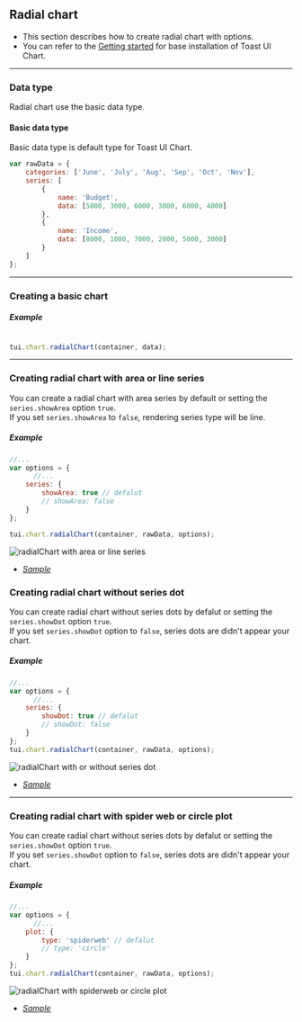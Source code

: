 ## Radial chart
* This section describes how to create radial chart with options.
* You can refer to the [Getting started](getting-started.md) for base installation of Toast UI Chart.

***

### Data type
Radial chart use the basic data type.

#### Basic data type

Basic data type is default type for Toast UI Chart.

```javascript
var rawData = {
    categories: ['June', 'July', 'Aug', 'Sep', 'Oct', 'Nov'],
    series: [
        {
            name: 'Budget',
            data: [5000, 3000, 6000, 3000, 6000, 4000]
        },
        {
            name: 'Income',
            data: [8000, 1000, 7000, 2000, 5000, 3000]
        }
    ]
};
```

***

### Creating a basic chart

##### Example

```javascript

tui.chart.radialChart(container, data);

```

***

### Creating radial chart with area or line series

You can create a radial chart with area series by default or setting the `series.showArea` option `true`.
<br>
If you set `series.showArea` to `false`, rendering series type will be line.

##### Example

```javascript
//...
var options = {
      //...
    series: {
        showArea: true // defalut
        // showArea: false
    }
};

tui.chart.radialChart(container, rawData, options);
```
![radialChart with area or line series](https://cloud.githubusercontent.com/assets/7088720/21558376/3dfe5f36-ce7c-11e6-812a-0698138a489d.gif)


* _[Sample](https://nhn.github.io/tui.chart/latest/tutorial-example13-01-radial-chart-basic.html)_


### Creating radial chart without series dot

You can create radial chart without series dots by defalut or setting the `series.showDot` option `true`.<br>
If you set `series.showDot` option to `false`, series dots are didn't appear your chart.

##### Example

```javascript
//...
var options = {
      //...
    series: {
        showDot: true // defalut
        // showDot: false
    }
};
tui.chart.radialChart(container, rawData, options);
```

![radialChart with or without series dot](https://cloud.githubusercontent.com/assets/7088720/21558314/332c69e6-ce7b-11e6-9d1f-030dde5c4723.gif)




* _[Sample](https://nhn.github.io/tui.chart/latest/tutorial-example13-01-radial-chart-basic.html)_

***

### Creating radial chart with spider web or circle plot

You can create radial chart without series dots by defalut or setting the `series.showDot` option `true`.<br>
If you set `series.showDot` option to `false`, series dots are didn't appear your chart.

##### Example

```javascript
//...
var options = {
      //...
    plot: {
        type: 'spiderweb' // defalut
        // type: 'circle'
    }
};
tui.chart.radialChart(container, rawData, options);
```

![radialChart with spiderweb or circle plot](https://cloud.githubusercontent.com/assets/7088720/21558342/b9a06914-ce7b-11e6-8fb1-b21d042df1a1.gif)



* _[Sample](https://nhn.github.io/tui.chart/latest/tutorial-example13-01-radial-chart-basic.html)_
